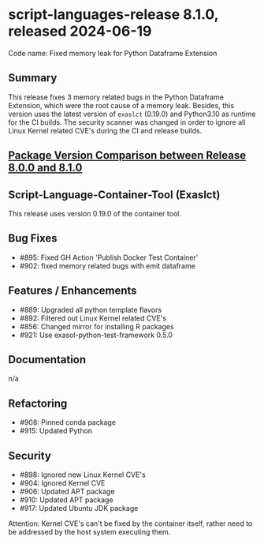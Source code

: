 # script-languages-release 8.1.0, released 2024-06-19

Code name: Fixed memory leak for Python Dataframe Extension

## Summary

This release fixes 3 memory related bugs in the Python Dataframe Extension, which were the root cause of a memory leak. Besides,
this version uses the latest version of `exaslct` (0.19.0) and Python3.10 as runtime for the CI builds. The security scanner was changed in order to ignore all Linux Kernel related CVE's during the CI and release builds.

## [Package Version Comparison between Release 8.0.0 and 8.1.0](package_diffs/8.1.0/README.md)

## Script-Language-Container-Tool (Exaslct)

This release uses version 0.19.0 of the container tool. 

## Bug Fixes

- #895: Fixed GH Action 'Publish Docker Test Container'
- #902: fixed memory related bugs with emit dataframe 

## Features / Enhancements

- #889: Upgraded all python template flavors
- #892: Filtered out Linux Kernel related CVE's
- #856: Changed mirror for installing R packages
- #921: Use exasol-python-test-framework 0.5.0

## Documentation

n/a

## Refactoring

- #908: Pinned conda package
- #915: Updated Python

## Security

- #898: Ignored new Linux Kernel CVE's
- #904: Ignored Kernel CVE
- #906: Updated APT package
- #910: Updated APT package
- #917: Updated Ubuntu JDK package

Attention: Kernel CVE's can't be fixed by the container itself, rather need to be addressed by the host system executing them.
